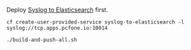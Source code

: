 Deploy [Syslog to Elasticsearch](https://github.com/making/syslog-to-elasticsearch) first.

```
cf create-user-provided-service syslog-to-elasticsearch -l syslog://tcp.apps.pcfone.io:10014

./build-and-push-all.sh
```
